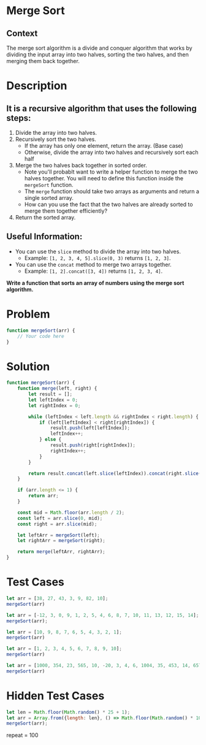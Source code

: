 # Merge Sort

## Context

The merge sort algorithm is a divide and conquer algorithm that works by dividing the input array into two halves,
sorting the two halves, and then merging them back together.

# Description

## It is a recursive algorithm that uses the following steps:

1. Divide the array into two halves.
2. Recursively sort the two halves.
    - If the array has only one element, return the array. (Base case)
    - Otherwise, divide the array into two halves and recursively sort each half
3. Merge the two halves back together in sorted order.
    - Note you'll probablt want to write a helper function to merge the two halves together.
      You will need to define this function inside the `mergeSort` function.
    - The `merge` function should take two arrays as arguments and return a single sorted array.
    - How can you use the fact that the two halves are already sorted to merge them together efficiently?
4. Return the sorted array.

## Useful Information:

- You can use the `slice` method to divide the array into two halves.
    - Example: `[1, 2, 3, 4, 5].slice(0, 3)` returns `[1, 2, 3]`.
- You can use the `concat` method to merge two arrays together.
    - Example: `[1, 2].concat([3, 4])` returns `[1, 2, 3, 4]`.

<p>

**Write a function that sorts an array of numbers using the merge sort algorithm.**

# Problem

```javascript
function mergeSort(arr) {
    // Your code here
}
```

# Solution

```javascript
function mergeSort(arr) {
    function merge(left, right) {
        let result = [];
        let leftIndex = 0;
        let rightIndex = 0;

        while (leftIndex < left.length && rightIndex < right.length) {
            if (left[leftIndex] < right[rightIndex]) {
                result.push(left[leftIndex]);
                leftIndex++;
            } else {
                result.push(right[rightIndex]);
                rightIndex++;
            }
        }

        return result.concat(left.slice(leftIndex)).concat(right.slice(rightIndex));
    }

    if (arr.length <= 1) {
        return arr;
    }

    const mid = Math.floor(arr.length / 2);
    const left = arr.slice(0, mid);
    const right = arr.slice(mid);

    let leftArr = mergeSort(left);
    let rightArr = mergeSort(right);

    return merge(leftArr, rightArr);
}
```

# Test Cases

```javascript
let arr = [38, 27, 43, 3, 9, 82, 10];
mergeSort(arr)
```

```javascript
let arr = [-12, 3, 0, 9, 1, 2, 5, 4, 6, 8, 7, 10, 11, 13, 12, 15, 14];
mergeSort(arr);
```

```javascript
let arr = [10, 9, 8, 7, 6, 5, 4, 3, 2, 1];
mergeSort(arr)
```

```javascript
let arr = [1, 2, 3, 4, 5, 6, 7, 8, 9, 10];
mergeSort(arr)
```

```javascript
let arr = [1000, 354, 23, 565, 10, -20, 3, 4, 6, 1004, 35, 453, 14, 657];
mergeSort(arr)
```

# Hidden Test Cases

```javascript
let len = Math.floor(Math.random() * 25 + 1);
let arr = Array.from({length: len}, () => Math.floor(Math.random() * 1000));
mergeSort(arr);
```

repeat = 100
